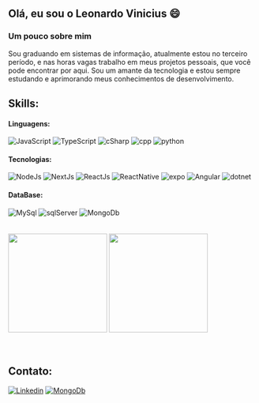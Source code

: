 ## Olá, eu sou o Leonardo Vinicius 😄

### Um pouco sobre mim
Sou graduando em sistemas de informação, atualmente estou no terceiro período, e nas horas vagas trabalho em meus projetos pessoais, que você pode encontrar por aqui.
Sou um amante da tecnologia e estou sempre estudando e aprimorando meus conhecimentos de desenvolvimento.

## Skills:

#### Linguagens: 
<div>
  <img alt="JavaScript" src="https://img.shields.io/badge/JavaScript-F7DF1E?style=for-the-badge&logo=javascript&logoColor=black"/>
  <img alt="TypeScript" src="https://img.shields.io/badge/TypeScript-007ACC?style=for-the-badge&logo=typescript&logoColor=white"/>
  <img alt="cSharp" src="https://img.shields.io/badge/c%23-%23239120.svg?style=for-the-badge&logo=csharp&logoColor=white"/>
  <img alt="cpp" src="https://img.shields.io/badge/c++-%2300599C.svg?style=for-the-badge&logo=c%2B%2B&logoColor=white"/>
  <img alt="python" src="https://img.shields.io/badge/python-3670A0?style=for-the-badge&logo=python&logoColor=ffffff"/>
</div>

#### Tecnologias:
<div>
  <img alt="NodeJs" src="https://img.shields.io/badge/Node.js-43853D?style=for-the-badge&logo=node.js&logoColor=white"/>
  <img alt="NextJs" src="https://img.shields.io/badge/Next-black?style=for-the-badge&logo=next.js&logoColor=white"/>
  <img alt="ReactJs" src="https://img.shields.io/badge/React-20232A?style=for-the-badge&logo=react&logoColor=61DAFB"/>
  <img alt="ReactNative" src="https://img.shields.io/badge/React_Native-20232A?style=for-the-badge&logo=react&logoColor=61DAFB"/>
  <img alt="expo" src="https://img.shields.io/badge/expo-1C1E24?style=for-the-badge&logo=expo&logoColor=#D04A37"/>
  <img alt="Angular" src="https://img.shields.io/badge/angular-%23DD0031.svg?style=for-the-badge&logo=angular&logoColor=white"/>
  <img alt="dotnet" src="https://img.shields.io/badge/.NET-5C2D91?style=for-the-badge&logo=.net&logoColor=white"/>
</div>

#### DataBase:
<div>
  <img alt="MySql" src="https://img.shields.io/badge/MySQL-00000F?style=for-the-badge&logo=mysql&logoColor=white"/>
  <img alt="sqlServer" src="https://img.shields.io/badge/Microsoft%20SQL%20Server-CC2927?style=for-the-badge&logo=microsoft%20sql%20server&logoColor=white"/>
  <img alt="MongoDb" src="https://img.shields.io/badge/MongoDB-%234ea94b.svg?style=for-the-badge&logo=mongodb&logoColor=white"/>
</div>

<br/>
<br/>

<div>
  <img height="200em" src="https://github-readme-stats.vercel.app/api/top-langs/?username=Leonardo3737&theme=blue-green"/>
  <img height="200em" src="https://github-readme-stats.vercel.app/api?username=Leonardo3737&theme=blue-green"/>
</div>

<br/>
<br/>

## Contato:
<div>
  <a href="https://www.linkedin.com/in/leonardo-vinicius-silva-batista-7b3758262/" target="_blank"><img alt="Linkedin" src="https://img.shields.io/badge/LinkedIn-0077B5?style=for-the-badge&logo=linkedin&logoColor=white"/></a>
  <a href="mailto:leovinicius3737@gmail.com" target="_blank"><img alt="MongoDb" src="https://img.shields.io/badge/Gmail-D14836?style=for-the-badge&logo=gmail&logoColor=white"/></a>
</div>


